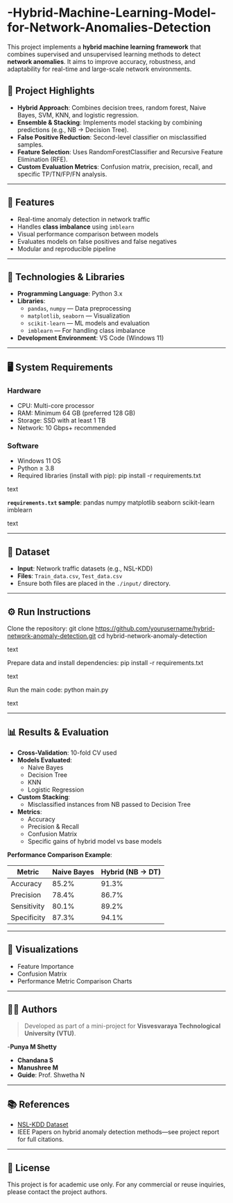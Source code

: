 # -Hybrid-Machine-Learning-Model-for-Network-Anomalies-Detection
This project implements a **hybrid machine learning framework** that combines supervised and unsupervised learning methods to detect **network anomalies**. It aims to improve accuracy, robustness, and adaptability for real-time and large-scale network environments.
## 🧠 Project Highlights

- **Hybrid Approach**: Combines decision trees, random forest, Naive Bayes, SVM, KNN, and logistic regression.
- **Ensemble & Stacking**: Implements model stacking by combining predictions (e.g., NB → Decision Tree).
- **False Positive Reduction**: Second-level classifier on misclassified samples.
- **Feature Selection**: Uses RandomForestClassifier and Recursive Feature Elimination (RFE).
- **Custom Evaluation Metrics**: Confusion matrix, precision, recall, and specific TP/TN/FP/FN analysis.

---

## 🚀 Features

- Real-time anomaly detection in network traffic
- Handles **class imbalance** using `imblearn`
- Visual performance comparison between models
- Evaluates models on false positives and false negatives
- Modular and reproducible pipeline

---

## 🧰 Technologies & Libraries

- **Programming Language**: Python 3.x
- **Libraries**:
  - `pandas`, `numpy` — Data preprocessing
  - `matplotlib`, `seaborn` — Visualization
  - `scikit-learn` — ML models and evaluation
  - `imblearn` — For handling class imbalance
- **Development Environment**: VS Code (Windows 11)

---

## 🖥️ System Requirements

### Hardware
- CPU: Multi-core processor
- RAM: Minimum 64 GB (preferred 128 GB)
- Storage: SSD with at least 1 TB
- Network: 10 Gbps+ recommended

### Software
- Windows 11 OS
- Python ≥ 3.8
- Required libraries (install with pip):
pip install -r requirements.txt

text

**`requirements.txt` sample**:
pandas
numpy
matplotlib
seaborn
scikit-learn
imblearn

text

---

## 📁 Dataset

- **Input**: Network traffic datasets (e.g., NSL-KDD)
- **Files**: `Train_data.csv`, `Test_data.csv`
- Ensure both files are placed in the `./input/` directory.

---

## ⚙️ Run Instructions

Clone the repository:
git clone https://github.com/yourusername/hybrid-network-anomaly-detection.git
cd hybrid-network-anomaly-detection

text

Prepare data and install dependencies:
pip install -r requirements.txt

text

Run the main code:
python main.py

text

---

## 📊 Results & Evaluation

- **Cross-Validation**: 10-fold CV used
- **Models Evaluated**:
  - Naive Bayes
  - Decision Tree
  - KNN
  - Logistic Regression
- **Custom Stacking**:
  - Misclassified instances from NB passed to Decision Tree
- **Metrics**:
  - Accuracy
  - Precision & Recall
  - Confusion Matrix
  - Specific gains of hybrid model vs base models

**Performance Comparison Example**:

| Metric         | Naive Bayes | Hybrid (NB → DT) |
|----------------|-------------|------------------|
| Accuracy       | 85.2%       | 91.3%            |
| Precision      | 78.4%       | 86.7%            |
| Sensitivity    | 80.1%       | 89.2%            |
| Specificity    | 87.3%       | 94.1%            |

---

## 📸 Visualizations

- Feature Importance
- Confusion Matrix
- Performance Metric Comparison Charts

---

## 👨‍💻 Authors

> Developed as part of a mini-project for **Visvesvaraya Technological University (VTU)**.

-**Punya M Shetty** 
- **Chandana S**  
- **Manushree M**   
- **Guide**: Prof. Shwetha N

---

## 📚 References

- [NSL-KDD Dataset](https://www.unb.ca/cic/datasets/nsl.html)
- IEEE Papers on hybrid anomaly detection methods—see project report for full citations.

---

## 📄 License

This project is for academic use only. For any commercial or reuse inquiries, please contact the project authors.
